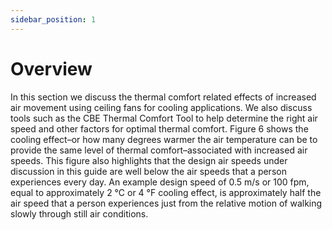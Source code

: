 ```yaml
---
sidebar_position: 1
---
```


# Overview

In this section we discuss the thermal comfort related effects of increased air movement using ceiling
fans for cooling applications. We also discuss tools such as the CBE Thermal Comfort Tool to help
determine the right air speed and other factors for optimal thermal comfort. Figure 6 shows the cooling
effect–or how many degrees warmer the air temperature can be to provide the same level of thermal
comfort–associated with increased air speeds. This figure also highlights that the design air speeds under
discussion in this guide are well below the air speeds that a person experiences every day. An example
design speed of 0.5 m/s or 100 fpm, equal to approximately 2 °C or 4 °F cooling effect, is approximately
half the air speed that a person experiences just from the relative motion of walking slowly through still air conditions.
